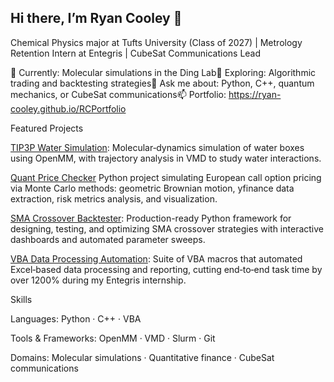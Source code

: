 ## Hi there, I’m Ryan Cooley 👋

Chemical Physics major at Tufts University (Class of 2027) | Metrology Retention Intern at Entegris | CubeSat Communications Lead

🔭 Currently: Molecular simulations in the Ding Lab🌱 Exploring: Algorithmic trading and backtesting strategies💬 Ask me about: Python, C++, quantum mechanics, or CubeSat communications📫 Portfolio: https://ryan-cooley.github.io/RCPortfolio

Featured Projects

[TIP3P Water Simulation](https://github.com/Ryan-Cooley/TIP3P-Water-Simulation): Molecular‑dynamics simulation of water boxes using OpenMM, with trajectory analysis in VMD to study water interactions.

[Quant Price Checker](https://github.com/Ryan-Cooley/quant-option-pricer)
Python project simulating European call option pricing via Monte Carlo methods: geometric Brownian motion, yfinance data extraction, risk metrics analysis, and visualization.

[SMA Crossover Backtester](https://github.com/Ryan-Cooley/sma_backtester): Production-ready Python framework for designing, testing, and optimizing SMA crossover strategies with interactive dashboards and automated parameter sweeps.

[VBA Data Processing Automation](https://github.com/Ryan-Cooley/VBA_Automation): Suite of VBA macros that automated Excel‑based data processing and reporting, cutting end‑to‑end task time by over 1200% during my Entegris internship.

Skills

Languages: Python · C++ · VBA

Tools & Frameworks: OpenMM · VMD · Slurm · Git

Domains: Molecular simulations · Quantitative finance · CubeSat communications

